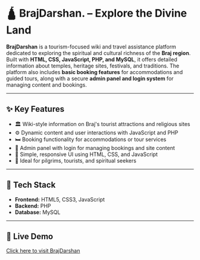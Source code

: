 # 🛕 BrajDarshan. – Explore the Divine Land

**BrajDarshan** is a tourism-focused wiki and travel assistance platform dedicated to exploring the spiritual and cultural richness of the **Braj region**. Built with **HTML, CSS, JavaScript, PHP, and MySQL**, it offers detailed information about temples, heritage sites, festivals, and traditions. The platform also includes **basic booking features** for accommodations and guided tours, along with a secure **admin panel and login system** for managing content and bookings.

---

## ✨ Key Features

- 🏛️ Wiki-style information on Braj's tourist attractions and religious sites  
- ⚙️ Dynamic content and user interactions with JavaScript and PHP  
- 🛏️ Booking functionality for accommodations or tour services  
- 🔐 Admin panel with login for managing bookings and site content  
- 📱 Simple, responsive UI using HTML, CSS, and JavaScript  
- 🙏 Ideal for pilgrims, tourists, and spiritual seekers  

---

## 🔧 Tech Stack

- **Frontend:** HTML5, CSS3, JavaScript  
- **Backend:** PHP  
- **Database:** MySQL  

---

## 🔗 Live Demo

[Click here to visit BrajDarshan](https://yourusername.github.io/BrajDarshan/)
